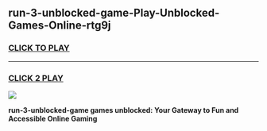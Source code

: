 
## run-3-unblocked-game-Play-Unblocked-Games-Online-rtg9j
<h3>
<a href="https://premium76.site?title=run-3-unblocked-game&ref=25A">CLICK TO PLAY</a></h3>
<hr>

<h3>
<a href="https://premium76.site?title=run-3-unblocked-game&ref=25A">CLICK 2 PLAY</a>
  
</h3>

<a href="https://premium76.site?title=run-3-unblocked-game&ref=25A"><img src="https://clearcache.store/games.png"></a>


**run-3-unblocked-game games unblocked: Your Gateway to Fun and Accessible Online Gaming**
